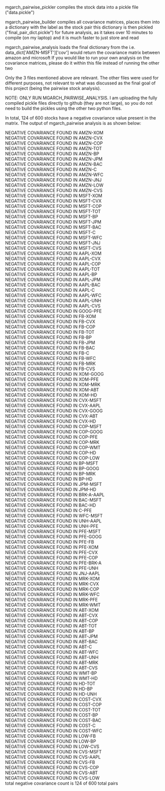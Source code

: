 mgarch_pairwise_pickler compiles the stock data into a pickle file ("data.pickle")

mgarch_pairwise_builder compiles all covariance matrices, places them into a dictionary with the label as the stock pair
this dictionary is then pickled ("final_pair_dict.pickle") for future analysis, as it takes over 10 minutes to compile (on my laptop) and it is much faster to just store and read


mgarch_pairwise_analysis loads the final dictionary from the 
i.e. data_dict['AMZN-MSFT']['cov'] would return the covariance matrix between amazon and microsoft
If you would like to run your own analysis on the covariance matrices, please do it within this file instead of running the other two

Only the 3 files mentioned above are relevant. The other files were used for different purposes, not relevant to what was discussed as the final goal of this project (being the pairwise stock analysis).

NOTE: ONLY RUN MGARCH_PAIRWISE_ANALYSIS. I am uploading the fully compiled pickle files directly to github (they are not large), so you do not need to build the pickles using the other two python files. 

In total, 124 of 600 stocks have a negative covariance value present in the matrix. The output of mgarch_pairwise analysis is as shown below:

NEGATIVE COVARIANCE FOUND IN AMZN-XOM  
NEGATIVE COVARIANCE FOUND IN AMZN-CVX  
NEGATIVE COVARIANCE FOUND IN AMZN-COP  
NEGATIVE COVARIANCE FOUND IN AMZN-TOT  
NEGATIVE COVARIANCE FOUND IN AMZN-BP  
NEGATIVE COVARIANCE FOUND IN AMZN-JPM  
NEGATIVE COVARIANCE FOUND IN AMZN-BAC  
NEGATIVE COVARIANCE FOUND IN AMZN-C  
NEGATIVE COVARIANCE FOUND IN AMZN-WFC  
NEGATIVE COVARIANCE FOUND IN AMZN-JNJ  
NEGATIVE COVARIANCE FOUND IN AMZN-LOW  
NEGATIVE COVARIANCE FOUND IN AMZN-CVS  
NEGATIVE COVARIANCE FOUND IN MSFT-XOM  
NEGATIVE COVARIANCE FOUND IN MSFT-CVX  
NEGATIVE COVARIANCE FOUND IN MSFT-COP  
NEGATIVE COVARIANCE FOUND IN MSFT-TOT  
NEGATIVE COVARIANCE FOUND IN MSFT-BP  
NEGATIVE COVARIANCE FOUND IN MSFT-JPM  
NEGATIVE COVARIANCE FOUND IN MSFT-BAC  
NEGATIVE COVARIANCE FOUND IN MSFT-C  
NEGATIVE COVARIANCE FOUND IN MSFT-WFC  
NEGATIVE COVARIANCE FOUND IN MSFT-JNJ  
NEGATIVE COVARIANCE FOUND IN MSFT-CVS  
NEGATIVE COVARIANCE FOUND IN AAPL-XOM  
NEGATIVE COVARIANCE FOUND IN AAPL-CVX  
NEGATIVE COVARIANCE FOUND IN AAPL-COP  
NEGATIVE COVARIANCE FOUND IN AAPL-TOT  
NEGATIVE COVARIANCE FOUND IN AAPL-BP  
NEGATIVE COVARIANCE FOUND IN AAPL-JPM  
NEGATIVE COVARIANCE FOUND IN AAPL-BAC  
NEGATIVE COVARIANCE FOUND IN AAPL-C  
NEGATIVE COVARIANCE FOUND IN AAPL-WFC  
NEGATIVE COVARIANCE FOUND IN AAPL-UNH  
NEGATIVE COVARIANCE FOUND IN AAPL-CVS  
NEGATIVE COVARIANCE FOUND IN GOOG-PFE  
NEGATIVE COVARIANCE FOUND IN FB-XOM  
NEGATIVE COVARIANCE FOUND IN FB-CVX  
NEGATIVE COVARIANCE FOUND IN FB-COP  
NEGATIVE COVARIANCE FOUND IN FB-TOT  
NEGATIVE COVARIANCE FOUND IN FB-BP  
NEGATIVE COVARIANCE FOUND IN FB-JPM  
NEGATIVE COVARIANCE FOUND IN FB-BAC  
NEGATIVE COVARIANCE FOUND IN FB-C  
NEGATIVE COVARIANCE FOUND IN FB-WFC  
NEGATIVE COVARIANCE FOUND IN FB-MRK  
NEGATIVE COVARIANCE FOUND IN FB-CVS  
NEGATIVE COVARIANCE FOUND IN XOM-GOOG  
NEGATIVE COVARIANCE FOUND IN XOM-PFE  
NEGATIVE COVARIANCE FOUND IN XOM-MRK  
NEGATIVE COVARIANCE FOUND IN XOM-ABT  
NEGATIVE COVARIANCE FOUND IN XOM-HD  
NEGATIVE COVARIANCE FOUND IN CVX-MSFT  
NEGATIVE COVARIANCE FOUND IN CVX-AAPL  
NEGATIVE COVARIANCE FOUND IN CVX-GOOG  
NEGATIVE COVARIANCE FOUND IN CVX-ABT  
NEGATIVE COVARIANCE FOUND IN CVX-HD  
NEGATIVE COVARIANCE FOUND IN COP-MSFT  
NEGATIVE COVARIANCE FOUND IN COP-GOOG  
NEGATIVE COVARIANCE FOUND IN COP-PFE  
NEGATIVE COVARIANCE FOUND IN COP-MRK  
NEGATIVE COVARIANCE FOUND IN COP-WMT  
NEGATIVE COVARIANCE FOUND IN COP-HD  
NEGATIVE COVARIANCE FOUND IN COP-LOW  
NEGATIVE COVARIANCE FOUND IN BP-MSFT  
NEGATIVE COVARIANCE FOUND IN BP-GOOG  
NEGATIVE COVARIANCE FOUND IN BP-MRK  
NEGATIVE COVARIANCE FOUND IN BP-HD  
NEGATIVE COVARIANCE FOUND IN JPM-MSFT  
NEGATIVE COVARIANCE FOUND IN JPM-HD  
NEGATIVE COVARIANCE FOUND IN BRK-A-AAPL  
NEGATIVE COVARIANCE FOUND IN BAC-MSFT  
NEGATIVE COVARIANCE FOUND IN BAC-HD  
NEGATIVE COVARIANCE FOUND IN C-PFE  
NEGATIVE COVARIANCE FOUND IN WFC-MSFT  
NEGATIVE COVARIANCE FOUND IN UNH-AAPL  
NEGATIVE COVARIANCE FOUND IN UNH-PFE  
NEGATIVE COVARIANCE FOUND IN PFE-MSFT  
NEGATIVE COVARIANCE FOUND IN PFE-GOOG  
NEGATIVE COVARIANCE FOUND IN PFE-FB  
NEGATIVE COVARIANCE FOUND IN PFE-XOM  
NEGATIVE COVARIANCE FOUND IN PFE-CVX  
NEGATIVE COVARIANCE FOUND IN PFE-COP  
NEGATIVE COVARIANCE FOUND IN PFE-BRK-A  
NEGATIVE COVARIANCE FOUND IN PFE-UNH  
NEGATIVE COVARIANCE FOUND IN JNJ-AAPL  
NEGATIVE COVARIANCE FOUND IN MRK-XOM  
NEGATIVE COVARIANCE FOUND IN MRK-CVX  
NEGATIVE COVARIANCE FOUND IN MRK-COP  
NEGATIVE COVARIANCE FOUND IN MRK-WFC  
NEGATIVE COVARIANCE FOUND IN MRK-PFE  
NEGATIVE COVARIANCE FOUND IN MRK-WMT  
NEGATIVE COVARIANCE FOUND IN ABT-XOM  
NEGATIVE COVARIANCE FOUND IN ABT-CVX  
NEGATIVE COVARIANCE FOUND IN ABT-COP  
NEGATIVE COVARIANCE FOUND IN ABT-TOT  
NEGATIVE COVARIANCE FOUND IN ABT-BP  
NEGATIVE COVARIANCE FOUND IN ABT-JPM  
NEGATIVE COVARIANCE FOUND IN ABT-BAC  
NEGATIVE COVARIANCE FOUND IN ABT-C  
NEGATIVE COVARIANCE FOUND IN ABT-WFC  
NEGATIVE COVARIANCE FOUND IN ABT-UNH  
NEGATIVE COVARIANCE FOUND IN ABT-MRK  
NEGATIVE COVARIANCE FOUND IN ABT-CVS  
NEGATIVE COVARIANCE FOUND IN WMT-BP  
NEGATIVE COVARIANCE FOUND IN WMT-HD  
NEGATIVE COVARIANCE FOUND IN HD-TOT  
NEGATIVE COVARIANCE FOUND IN HD-BP  
NEGATIVE COVARIANCE FOUND IN HD-UNH  
NEGATIVE COVARIANCE FOUND IN COST-CVX  
NEGATIVE COVARIANCE FOUND IN COST-COP  
NEGATIVE COVARIANCE FOUND IN COST-TOT  
NEGATIVE COVARIANCE FOUND IN COST-BP  
NEGATIVE COVARIANCE FOUND IN COST-BAC  
NEGATIVE COVARIANCE FOUND IN COST-C  
NEGATIVE COVARIANCE FOUND IN COST-WFC  
NEGATIVE COVARIANCE FOUND IN LOW-FB  
NEGATIVE COVARIANCE FOUND IN LOW-BP  
NEGATIVE COVARIANCE FOUND IN LOW-CVS  
NEGATIVE COVARIANCE FOUND IN CVS-MSFT  
NEGATIVE COVARIANCE FOUND IN CVS-AAPL  
NEGATIVE COVARIANCE FOUND IN CVS-FB  
NEGATIVE COVARIANCE FOUND IN CVS-COP  
NEGATIVE COVARIANCE FOUND IN CVS-ABT  
NEGATIVE COVARIANCE FOUND IN CVS-LOW  
total negative covariance count is 124 of 600 total pairs


